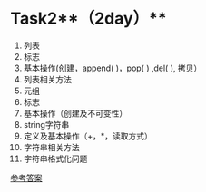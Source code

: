# Task2**（2day）**
1. 列表
  1. 标志
  2. 基本操作(创建，append( )，pop( ) ,del( ), 拷贝）
  3. 列表相关方法
2. 元组
  1. 标志
  2. 基本操作（创建及不可变性）
3. string字符串
  1. 定义及基本操作（+，*，读取方式）
  2. 字符串相关方法
4. 字符串格式化问题

[参考答案](./../参考答案)
